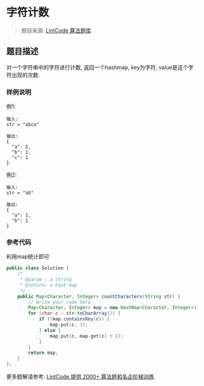 # 字符计数
 > 题目来源: [LintCode 算法题库](https://www.lintcode.com/problem/count-characters/?utm_source=sc-github-wzz)
 ## 题目描述
 对一个字符串中的字符进行计数, 返回一个hashmap, key为字符, value是这个字符出现的次数.
 ### 样例说明
 
例1:
```
输入:
str = "abca"

输出:
{
  "a": 2,
  "b": 1,
  "c": 1
}

```
例2:
```
输入:
str = "ab"

输出:
{
  "a": 1,
  "b": 1
}

```

 ### 参考代码
 利用map统计即可
```java
public class Solution {
    /*
     * @param : a string
     * @return: a hash map
     */
    public Map<Character, Integer> countCharacters(String str) {
        // Write your code here
        Map<Character, Integer> map = new HashMap<Character, Integer>();
        for (char c : str.toCharArray()) {
            if (!map.containsKey(c)) {
                map.put(c, 1);
            } else {
                map.put(c, map.get(c) + 1);
            }
        }
        return map;
    }
};
```
 更多题解请参考: [LintCode 提供 2000+ 算法题和名企阶梯训练](https://www.lintcode.com/problem/?utm_source=sc-github-wzz)